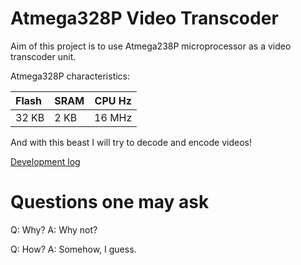 # Atmega328P Video Transcoder

Aim of this project is to use Atmega238P microprocessor as a video transcoder unit.

Atmega328P characteristics:

| Flash | SRAM | CPU Hz |
|:------|:-----|--------|
| 32 KB | 2 KB | 16 MHz |

And with this beast I will try to decode and encode videos!

[Development log](DEVLOG.md)

# Questions one may ask

Q: Why?
A: Why not?

Q: How?
A: Somehow, I guess.

